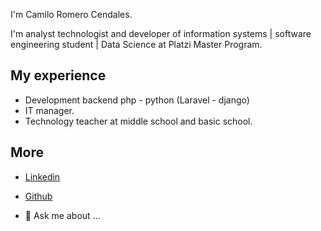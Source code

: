 I'm Camilo Romero Cendales.

I'm analyst technologist and developer of information systems | software engineering student | Data Science at Platzi Master Program.

## My experience
- Development backend php - python (Laravel - django)
- IT manager.
- Technology teacher at middle school and basic school.

## More
- [Linkedin](https://www.linkedin.com/in/jeisson-camilo-romero-cendales-ab46591a9/)
- [Github](https://github.com/jromeroc)

- 💬 Ask me about ...
<!--
**jromeroc/jromeroc** is a ✨ _special_ ✨ repository because its `README.md` (this file) appears on your GitHub profile. -->
